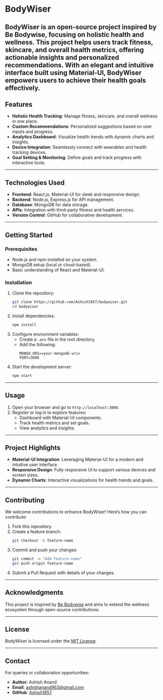 # BodyWiser

**BodyWiser** is an open-source project inspired by **Be Bodywise**, focusing on holistic health and wellness. This project helps users track fitness, skincare, and overall health metrics, offering actionable insights and personalized recommendations. With an elegant and intuitive interface built using **Material-UI**, BodyWiser empowers users to achieve their health goals effectively.
---
## **Features**
- **Holistic Health Tracking**: Manage fitness, skincare, and overall wellness in one place.
- **Custom Recommendations**: Personalized suggestions based on user inputs and progress.
- **Analytics Dashboard**: Visualize health trends with dynamic charts and insights.
- **Device Integration**: Seamlessly connect with wearables and health tracking devices.
- **Goal Setting & Monitoring**: Define goals and track progress with interactive tools.
---
## **Technologies Used**
- **Frontend**: React.js, Material-UI for sleek and responsive design.
- **Backend**: Node.js, Express.js for API management.
- **Database**: MongoDB for data storage.
- **APIs**: Integration with third-party fitness and health services.
- **Version Control**: GitHub for collaborative development.

--- 
## **Getting Started**

### **Prerequisites**
- Node.js and npm installed on your system.
- MongoDB setup (local or cloud-based).
- Basic understanding of React and Material-UI.

### **Installation**
1. Clone the repository:
   ```bash
   git clone https://github.com/Ashish1857/bodywiser.git
   cd bodywiser
   ```
2. Install dependencies:
   ```bash
   npm install
   ```
3. Configure environment variables:
   - Create a `.env` file in the root directory.
   - Add the following:
     ```
     MONGO_URI=<your-mongodb-uri>
     PORT=3000
     ```
4. Start the development server:
   ```bash
   npm start
   ```

---

## **Usage**
1. Open your browser and go to `http://localhost:3000`.
2. Register or log in to explore features:
   - Dashboard with Material-UI components.
   - Track health metrics and set goals.
   - View analytics and insights.

---

## **Project Highlights**
- **Material-UI Integration**: Leveraging Material-UI for a modern and intuitive user interface.
- **Responsive Design**: Fully responsive UI to support various devices and screen sizes.
- **Dynamic Charts**: Interactive visualizations for health trends and goals.

---

## **Contributing**
We welcome contributions to enhance BodyWiser! Here’s how you can contribute:
1. Fork this repository.
2. Create a feature branch:
   ```bash
   git checkout -b feature-name
   ```
3. Commit and push your changes:
   ```bash
   git commit -m "Add feature-name"
   git push origin feature-name
   ```
4. Submit a Pull Request with details of your changes.

---

## **Acknowledgments**
This project is inspired by [Be Bodywise](https://bebodywise.com) and aims to extend the wellness ecosystem through open-source contributions.

---

## **License**
BodyWiser is licensed under the [MIT License](LICENSE).

---

## **Contact**
For queries or collaboration opportunities:
- **Author**: Ashish Anand
- **Email**: ashishanand963@gmail.com
- **GitHub**: [Ashish1857](https://github.com/Ashish1857)
